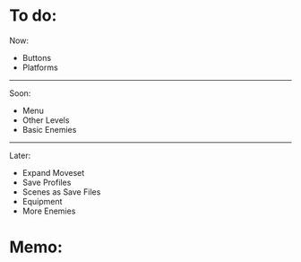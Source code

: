

# To do:

Now:
- Buttons
- Platforms

----


Soon:
- Menu
- Other Levels
- Basic Enemies

----


Later:
- Expand Moveset
- Save Profiles
- Scenes as Save Files
- Equipment
- More Enemies


# Memo:

```


```









